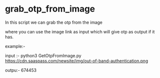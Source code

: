 # grab_otp_from_image
In this script we can grab the otp from the image

where you can use the image link as input which will give otp as output if it has.

example:- 

input :-
python3 GetOtpFromImage.py https://cdn.saaspass.com/newsite/img/out-of-band-authentication.png

outpu:-
674453
